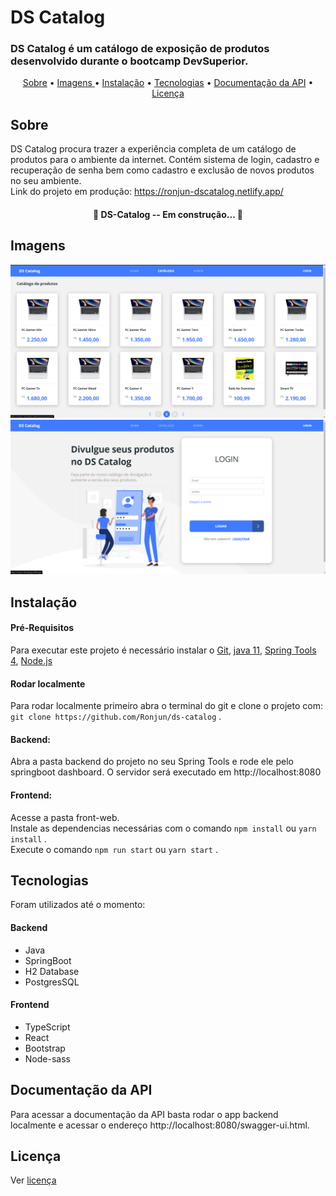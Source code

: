 # DS Catalog
### DS Catalog é um catálogo de exposição de produtos desenvolvido durante o bootcamp DevSuperior.

<p align="center">
 <a href="#sobre">Sobre</a> •
 <a href="#imagens"> Imagens </a> •	
 <a href="#instalação">Instalação</a> • 
 <a href="#tecnologias">Tecnologias</a> •  
 <a href="#documentação-da-api">Documentação da API</a> •
 <a href="#licença">Licença</a>  
</p>

## Sobre
 DS Catalog procura trazer a experiência completa de um catálogo de produtos para o ambiente da internet. Contém sistema de login, cadastro e recuperação de senha bem como cadastro e exclusão de novos produtos no seu ambiente. <br/>
 Link do projeto em produção: https://ronjun-dscatalog.netlify.app/ 

<h4 align="center"> 
	🚧  DS-Catalog -- Em construção...  🚧
</h4>

## Imagens
![catálogo](https://github.com/Ronjun/resources/blob/main/dscatalog/tela2.png) ![login](https://github.com/Ronjun/resources/blob/main/dscatalog/tela3.png)

## Instalação
#### Pré-Requisitos
Para executar este projeto é necessário instalar o [Git](https://git-scm.com/), [java 11](https://www.oracle.com/java/technologies/javase-jdk11-downloads.html), [Spring Tools 4](https://spring.io/tools),
[Node.js](https://nodejs.org/en/)
#### Rodar localmente
Para rodar localmente primeiro abra o terminal do git e clone o projeto com:
` git clone https://github.com/Ronjun/ds-catalog ` .
#### Backend:
Abra a pasta backend do projeto no seu Spring Tools e rode ele pelo springboot dashboard.
O servidor será executado em http://localhost:8080
#### Frontend:
Acesse a pasta front-web. <br/>
Instale as dependencias necessárias com o comando `npm install` ou `yarn install` .<br/>
Execute o comando `npm run start` ou `yarn start` .

## Tecnologias
Foram utilizados até o momento:
#### Backend
* Java
* SpringBoot
* H2 Database
* PostgresSQL 
#### Frontend
* TypeScript
* React
* Bootstrap
* Node-sass

## Documentação da API
Para acessar a documentação da API basta rodar o app backend localmente e acessar o endereço http://localhost:8080/swagger-ui.html.

## Licença
Ver [licença](https://github.com/Ronjun/ds-catalog/blob/main/LICENSE) 
